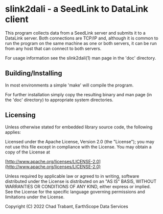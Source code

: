 
# slink2dali - a SeedLink to DataLink client

This program collects data from a SeedLink server and submits it
to a DataLink server.  Both connections are TCP/IP and, although
it is common to run the program on the same machine as one or
both servers, it can be run from any host that can connect to
both servers.

For usage information see the slink2dali(1) man page in the 'doc'
directory.

## Building/Installing

In most environments a simple 'make' will compile the program.

For further installation simply copy the resulting binary and man page
(in the 'doc' directory) to appropriate system directories.

## Licensing

Unless otherwise stated for embedded library source code, the following
applies:

Licensed under the Apache License, Version 2.0 (the "License");
you may not use this file except in compliance with the License.
You may obtain a copy of the License at

[http://www.apache.org/licenses/LICENSE-2.0](http://www.apache.org/licenses/LICENSE-2.0)

Unless required by applicable law or agreed to in writing, software
distributed under the License is distributed on an "AS IS" BASIS,
WITHOUT WARRANTIES OR CONDITIONS OF ANY KIND, either express or implied.
See the License for the specific language governing permissions and
limitations under the License.

Copyright (C) 2022 Chad Trabant, EarthScope Data Services
